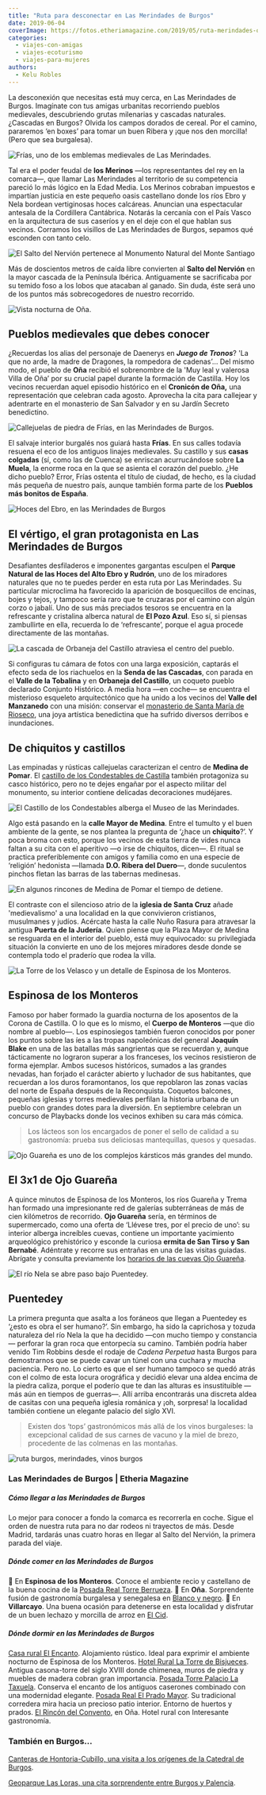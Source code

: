 ```yaml
---
title: "Ruta para desconectar en Las Merindades de Burgos"
date: 2019-06-04
coverImage: https://fotos.etheriamagazine.com/2019/05/ruta-merindades-ojo-guarena.jpg
categories: 
  - viajes-con-amigas
  - viajes-ecoturismo
  - viajes-para-mujeres
authors: 
  - Kelu Robles
---
```


La desconexión que necesitas está muy cerca, en Las Merindades de Burgos. Imagínate con tus amigas urbanitas recorriendo pueblos medievales, descubriendo grutas milenarias y cascadas naturales. ¿Cascadas en Burgos? Olvida los campos dorados de cereal. Por el camino, pararemos ‘en boxes’ para tomar un buen Ribera y ¡que nos den morcilla! (Pero que sea burgalesa).

![Frías, uno de los emblemas medievales de Las Merindades.](https://fotos.etheriamagazine.com/2019/05/ruta-merindades-pueblo-frias.jpg "Frías, uno de los emblemas medievales de Las Merindades.")

Tal era el poder feudal de **los Merinos** —los representantes del rey en la comarca—, 
que llamar Las Merindades al territorio de su competencia pareció lo más lógico en la 
Edad Media. Los Merinos cobraban impuestos e impartían justicia en este pequeño oasis 
castellano donde los ríos Ebro y Nela bordean vertiginosas hoces calcáreas. Anuncian una 
espectacular antesala de la Cordillera Cantábrica. Notarás la cercanía con el País Vasco 
en la arquitectura de sus caseríos y en el deje con el que hablan sus vecinos. Corramos 
los visillos de Las Merindades de Burgos, sepamos qué esconden con tanto celo. 

![El Salto del Nervión pertenece al Monumento Natural del Monte Santiago](https://fotos.etheriamagazine.com/2019/05/viaje-merindades-salto-nervion.jpg "El Salto del Nervión pertenece al Monumento Natural del Monte Santiago y se encuentra junto a la frontera con Vizcaya y Álava. © Turismo de Burgos")

Más de doscientos metros de caída libre convierten al **Salto del Nervión** en la mayor 
cascada de la Península Ibérica. Antiguamente se sacrificaba por su temido foso a los 
lobos que atacaban al ganado. Sin duda, éste será uno de los puntos más sobrecogedores 
de nuestro recorrido. 

![Vista nocturna de Oña.](https://fotos.etheriamagazine.com/2019/05/ruta-merindades-onas.jpg "Vista nocturna de Oña. © Turismo de Burgos")

## Pueblos medievales que debes conocer

¿Recuerdas los alias del personaje de Daenerys en **_Juego de Tronos_**? 'La que no 
arde, la madre de Dragones, la rompedora de cadenas’… Del mismo modo, el pueblo de 
**Oña** recibió el sobrenombre de la 'Muy leal y valerosa Villa de Oña’ por su crucial 
papel durante la formación de Castilla. Hoy los vecinos recuerdan aquel episodio 
histórico en el **Cronicón de Oña,** una representación que celebran cada agosto. 
Aprovecha la cita para callejear y adentrarte en el monasterio de San Salvador y en su 
Jardín Secreto benedictino. 

![Callejuelas de piedra de Frías, en las Merindades de Burgos.](https://fotos.etheriamagazine.com/2019/05/viaje-merindades-frias.jpg "Nos encantan las callejuelas de Frías.")

El salvaje interior burgalés nos guiará hasta **Frías**. En sus calles todavía resuena 
el eco de los antiguos linajes medievales. Su castillo y sus **casas colgadas** (sí, 
como las de Cuenca) se enriscan acurrucándose sobre **La Muela**, la enorme roca en la 
que se asienta el corazón del pueblo. ¿He dicho pueblo? Error, Frías ostenta el título 
de ciudad, de hecho, es la ciudad más pequeña de nuestro país, aunque también forma 
parte de los **Pueblos más bonitos de España**. 

![Hoces del Ebro, en las Merindades de Burgos](https://fotos.etheriamagazine.com/2019/05/Merindades-burgos-hoces.jpg "¿Te atreves a asomarte por las Hoces del Ebro? © Turismo de Burgos")

## El vértigo, el gran protagonista en Las Merindades de Burgos

Desafiantes desfiladeros e imponentes gargantas esculpen el **Parque Natural de las 
Hoces del Alto Ebro y Rudrón**, uno de los miradores naturales que no te puedes perder 
en esta ruta por Las Merindades. Su particular microclima ha favorecido la aparición de 
bosquecillos de encinas, bojes y tejos, y tampoco sería raro que te cruzaras por el 
camino con algún corzo o jabalí. Uno de sus más preciados tesoros se encuentra en la 
refrescante y cristalina alberca natural de **El Pozo Azul**. Eso sí, si piensas 
zambullirte en ella, recuerda lo de ‘refrescante’, porque el agua procede directamente 
de las montañas. 

![La cascada de Orbaneja del Castillo atraviesa el centro del pueblo.](https://fotos.etheriamagazine.com/2019/05/ruta-merindades-cascada-orbaneja.jpg "La cascada de Orbaneja del Castillo atraviesa el centro del pueblo. © Turismo de Burgos")

Si configuras tu cámara de fotos con una larga exposición, captarás el efecto seda de 
los riachuelos en la **Senda de las Cascadas**, con parada en el **Valle de la 
Tobalina** y en **Orbaneja del Castillo**, un coqueto pueblo declarado Conjunto 
Histórico. A media hora —en coche— se encuentra el misterioso esqueleto arquitectónico 
que ha unido a los vecinos del **Valle del Manzanedo** con una misión: conservar el [monasterio 
de Santa María de Rioseco](http://monasterioderioseco.com/), una joya artística 
benedictina que ha sufrido diversos derribos e inundaciones. 

## De chiquitos y castillos

Las empinadas y rústicas callejuelas caracterizan el centro de **Medina de Pomar**. El [castillo 
de los Condestables de Castilla](http://www.medinadepomar.net/) también protagoniza su 
casco histórico, pero no te dejes engañar por el aspecto militar del monumento, su 
interior contiene delicadas decoraciones mudéjares. 

![El Castillo de los Condestables alberga el Museo de las Merindades.](https://fotos.etheriamagazine.com/2019/05/ruta-merindades-burgos-castillo.jpg "El castillo de los Condestables alberga el Museo de las Merindades. © KR")

Algo está pasando en la **calle Mayor de Medina**. Entre el tumulto y el buen ambiente 
de la gente, se nos plantea la pregunta de ‘¿hace un **chiquito**?’. Y poca broma con 
esto, porque los vecinos de esta tierra de vides nunca faltan a su cita con el aperitivo 
—o irse de chiquitos, dicen—. El ritual se practica preferiblemente con amigos y familia 
como en una especie de ‘religión’ hedonista —llamada **D.O. Ribera del Duero**—, donde 
suculentos pinchos fletan las barras de las tabernas medinesas. 

![En algunos rincones de Medina de Pomar el tiempo de detiene.](https://fotos.etheriamagazine.com/2019/05/ruta-merindades-atrio.jpg "En algunos rincones de Medina de Pomar el tiempo de detiene. © KR")

El contraste con el silencioso atrio de la **iglesia de Santa Cruz** añade 
'medievalismo' a una localidad en la que convivieron cristianos, musulmanes y judíos. 
Acércate hasta la calle Nuño Rasura para atravesar la antigua **Puerta de la Judería**. 
Quien piense que la Plaza Mayor de Medina se resguarda en el interior del pueblo, está 
muy equivocado: su privilegiada situación la convierte en uno de los mejores miradores 
desde donde se contempla todo el praderío que rodea la villa. 

![La Torre de los Velasco y un detalle de Espinosa de los Monteros.](https://fotos.etheriamagazine.com/2019/05/ruta-merindades-espinosa.jpg "La Torre de los Velasco y un detalle de Espinosa de los Monteros. © Turismo de Burgos/KR")

## Espinosa de los Monteros

Famoso por haber formado la guardia nocturna de los aposentos de la Corona de Castilla. 
O lo que es lo mismo, el **Cuerpo de Monteros** —que dio nombre al pueblo—. Los 
espinosiegos también fueron conocidos por poner los puntos sobre las íes a las tropas 
napoleónicas del general **Joaquín Blake** en una de las batallas más sangrientas que se 
recuerdan y, aunque tácticamente no lograron superar a los franceses, los vecinos 
resistieron de forma ejemplar. Ambos sucesos históricos, sumados a las grandes nevadas, 
han forjado el carácter abierto y luchador de sus habitantes, que recuerdan a los duros 
foramontanos, los que repoblaron las zonas vacías del norte de España después de la 
Reconquista. Coquetos balcones, pequeñas iglesias y torres medievales perfilan la 
historia urbana de un pueblo con grandes dotes para la diversión. En septiembre celebran 
un concurso de Playbacks donde los vecinos exhiben su cara más cómica. 

> Los lácteos son los encargados de poner el sello de calidad a su gastronomía: prueba sus 
> deliciosas mantequillas, quesos y quesadas. 

![Ojo Guareña es uno de los complejos kársticos más grandes del mundo.](https://fotos.etheriamagazine.com/2019/05/ruta-merindades-ojo-guarena.jpg "Ojo Guareña es uno de los complejos kársticos más grandes del mundo. © KR")

## El 3x1 de Ojo Guareña

A quince minutos de Espinosa de los Monteros, los ríos Guareña y Trema han formado una 
impresionante red de galerías subterráneas de más de cien kilómetros de recorrido. **Ojo 
Guareña** sería, en términos de supermercado, como una oferta de ‘Llévese tres, por el 
precio de uno’: su interior alberga increíbles cuevas, contiene un importante yacimiento 
arqueológico prehistórico y esconde la curiosa **ermita de San Tirso y San Bernabé**. 
Adéntrate y recorre sus entrañas en una de las visitas guiadas. Abrígate y consulta 
previamente los [horarios de las cuevas Ojo 
Guareña](http://www.merindaddesotoscueva.es/content/cuevas-ojo-guarena). 

![El río Nela se abre paso bajo Puentedey.](https://fotos.etheriamagazine.com/2019/05/ruta-merindades-puentedey.jpg "El río Nela se abre paso bajo Puentedey. © KR")

## Puentedey

La primera pregunta que asalta a los foráneos que llegan a Puentedey es ‘¿esto es obra 
el ser humano?’. Sin embargo, ha sido la caprichosa y tozuda naturaleza del río Nela la 
que ha decidido —con mucho tiempo y constancia— perforar la gran roca que entorpecía su 
camino. También podría haber venido Tim Robbins desde el rodaje de _Cadena Perpetua_ 
hasta Burgos para demostrarnos que se puede cavar un túnel con una cuchara y mucha 
paciencia. Pero no. Lo cierto es que el ser humano tampoco se quedó atrás con el colmo 
de esta locura orográfica y decidió elevar una aldea encima de la piedra caliza, porque 
el poderío que te dan las alturas es insustituible —más aún en tiempos de guerras—. Allí 
arriba encontrarás una discreta aldea de casitas con una pequeña iglesia románica y ¡oh, 
sorpresa! la localidad también contiene un elegante palacio del siglo XVI. 

> Existen dos ‘tops’ gastronómicos más allá de los vinos burgaleses: la excepcional 
> calidad de sus carnes de vacuno y la miel de brezo, procedente de las colmenas en las 
> montañas. 

![ruta burgos, merindades, vinos burgos](https://fotos.etheriamagazine.com/2019/05/ruta-merindades-burgos-vinos.jpg "Vides burgalesas. © Turismo de Burgos.")

### Las Merindades de Burgos | Etheria Magazine

##### Cómo llegar a las Merindades de Burgos

Lo mejor para conocer a fondo la comarca es recorrerla en coche. Sigue el orden de 
nuestra ruta para no dar rodeos ni trayectos de más. Desde Madrid, tardarás unas cuatro 
horas en llegar al Salto del Nervión, la primera parada del viaje. 

##### Dónde comer en las Merindades de Burgos

📌 En **Espinosa de los Monteros**. Conoce el ambiente recio y castellano de la buena 
cocina de la [Posada Real Torre Berrueza](http://www.torreberrueza.es/). 📌 En **Oña**. 
Sorprendente fusión de gastronomía burgalesa y senegalesa en [Blanco y 
negro](http://www.samablancoynegro.com/). 📌 En **Villarcayo**. Una buena ocasión para 
detenerse en esta localidad y disfrutar de un buen lechazo y morcilla de arroz en [El 
Cid](https://www.hoteljimena.es/cidppal.htm). 

##### Dónde dormir en las Merindades de Burgos

[Casa rural El Encanto](http://www.lacasaencanto.es/). Alojamiento rústico. Ideal para 
exprimir el ambiente nocturno de Espinosa de los Monteros. [Hotel Rural La Torre de 
Bisjueces](http://latorredebisjueces.com/es/). Antigua casona-torre del siglo XVIII 
donde chimenea, muros de piedra y muebles de madera cobran gran importancia. [Posada 
Torre Palacio La Taxuela](https://www.lataxuela.com/). Conserva el encanto de los 
antiguos caserones combinado con una modernidad elegante. [Posada Real El Prado 
Mayor](http://www.pradomayor.es/). Su tradicional corredera mira hacia un precioso patio 
interior. Entorno de huertos y prados. [El Rincón del 
Convento](http://www.elrincondelconvento.es/restaurante.html), en Oña. Hotel rural con 
Interesante gastronomía. 

### También en Burgos...

[Canteras de Hontoria-Cubillo, una visita a los orígenes de la Catedral de 
Burgos](https://etheriamagazine.com/2021/08/30/visita-las-canteras-de-hontoria-cubillo-y-la-catedral-de-burgos/). 

[Geoparque Las Loras, una cita sorprendente entre Burgos y 
Palencia](https://etheriamagazine.com/2020/12/23/7-razones-para-visitar-el-geoparque-las-loras-entre-burgos-y-palencia/).

